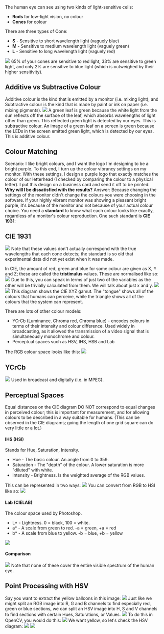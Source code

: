 The human eye can see using two kinds of light-sensitive cells:
- **Rods** for low-light vision, no colour
- **Cones** for colour

There are three types of Cone:
- **S** - Sensitive to short wavelength light (vaguely blue)
- **M** - Sensitive to medium wavelength light (vaguely green)
- **L** - Sensitive to long wavelength light (vaguely red)

![](Pasted%20image%2020230309150619.png)
65% of your cones are sensitive to red light, 33% are sensitive to green light, and only 2% are sensitive to blue light (which is outweighed by their higher sensitivity).

## Additive vs Subtractive Colour
Additive colour is the kind that is emitted by a monitor (i.e. mixing light), and Subtractive colour is the kind that is made by paint or ink on paper (i.e. mixing pigments).
![](Pasted%20image%2020230309150848.png)
A green leaf is green because the white light from the sun reflects off the surface of the leaf, which absorbs wavelengths of light other than green. This reflected green light is detected by our eyes. This is subtractive colour.
An image of a green leaf on a screen is green because the LEDs in the screen emitted green light, which is detected by our eyes. This is additive colour.

## Colour Matching
Scenario: I like bright colours, and I want the logo I'm designing to be a bright purple. To this end, I turn up the colour vibrancy settings on my monitor.
With these settings, I design a purple logo that exactly matches the colour of our letterhead (I checked by comparing the colour to a physical letter).
I put this design on a business card and send it off to be printed.
**Why will I be dissatisfied with the results?**
Answer: Because changing the settings of the monitor didn't change the colours you were choosing in the software. If your highly vibrant monitor was showing a pleasant bright purple, it's because of the monitor and not because of your actual colour choice.
You need a **standard** to know what each colour looks like exactly, regardless of a monitor's colour reproduction. One such standard is **CIE 1931**:

## CIE 1931
![](Pasted%20image%2020230309151636.png)
Note that these values don't actually correspond with the true wavelengths that each cone detects; the standard is so old that experimental data did not yet exist when it was made.

In CIE, the amount of red, green and blue for some colour are given as X, Y and Z; these are called the **tristimulus** values. These are normalised like so:
![](Pasted%20image%2020230309151903.png)
Due to this, you can speak in terms of just two of the variables as the other will be trivially calculated from them. We will talk about just x and y.
![](Pasted%20image%2020230309151959.png)
![](Pasted%20image%2020230309152515.png)
This diagram shows the CIE XYZ gamut. The "tongue" shows all of the colours that humans can perceive, while the triangle shows all of the colours that the system can represent.

There are lots of other colour models:
- YCrCb (Luminance, Chroma red, Chroma blue) - encodes colours in terms of their intensity and colour difference. Used widely in broadcasting, as it allowed the transmission of a video signal that is simultaneously monochrome and colour.
- Perceptual spaces such as HSV, IHS, HSB and Lab

The RGB colour space looks like this:
![](Pasted%20image%2020230309153003.png)

## YCrCb
![](Pasted%20image%2020230309153031.png)
Used in broadcast and digitally (i.e. in MPEG).

## Perceptual Spaces
Equal distances on the CIE diagram DO NOT correspond to equal changes in perceived colour; this is important for measurement, and for allowing colours to be described in a way suitable for humans.
(This can be observed in the CIE diagrams; going the length of one grid square can do very little or a lot.)
#### IHS (HSI)
Stands for Hue, Saturation, Intensity.
- Hue - The basic colour. An angle from 0 to 359.
- Saturation - The "depth" of the colour. A lower saturation is more "diluted" with white.
- Intensity - Brightness. Is the weighted average of the RGB values.

This can be represented in two ways:
![](Pasted%20image%2020230309153707.png)
You can convert from RGB to HSI like so:
![](Pasted%20image%2020230309153757.png)
#### Lab (CIELAB)
The colour space used by Photoshop.
- L* - Lightness. 0 = black, 100 = white.
- a* - A scale from green to red. -a = green, +a = red
- b* - A scale from blue to yellow. -b = blue, +b = yellow

![](Pasted%20image%2020230309154013.png)
#### Comparison
![](Pasted%20image%2020230309154040.png)
Note that none of these cover the entire visible spectrum of the human eye.

## Point Processing with HSV
Say you want to extract the yellow balloons in this image:
![](Pasted%20image%2020230309154200.png)
Just like we might split an RGB image into R, G and B channels to find especially red, green or blue sections, we can split an HSV image into H, S and V channels to find sections with certain Hues, Saturations, or Values.
![](Pasted%20image%2020230309154308.png)
To do this in OpenCV, you would do this:
![](Pasted%20image%2020230309154433.png)
We want yellow, so let's check the HSV diagram:
![](Pasted%20image%2020230309154511.png)
![](Pasted%20image%2020230309154533.png)
